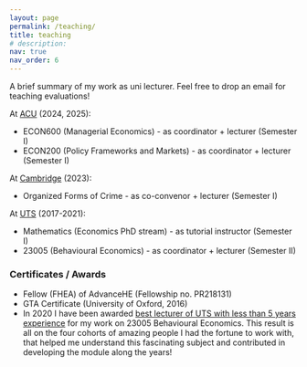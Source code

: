 ```yaml
---
layout: page
permalink: /teaching/
title: teaching
# description: 
nav: true
nav_order: 6
---
```


A brief summary of my work as uni lecturer. Feel free to drop an email for teaching evaluations!

At [ACU](https://www.acu.edu.au/) (2024, 2025):

<ul>
	<li>ECON600 (Managerial Economics) - as coordinator + lecturer (Semester I)</li>
	<li>ECON200 (Policy Frameworks and Markets) - as  coordinator + lecturer (Semester I)</li>
</ul>

At [Cambridge](https://www.cam.ac.uk/) (2023):

<ul>
	<li>Organized Forms of Crime - as co-convenor + lecturer (Semester I)</li>
</ul>

At [UTS](https://www.uts.edu.au/) (2017-2021):

<ul>
	<li>Mathematics (Economics PhD stream) - as tutorial instructor (Semester I)</li>
	<li>23005 (Behavioural Economics) - as coordinator + lecturer (Semester II)</li>
</ul>


  <h3>Certificates / Awards</h3>
  <ul>
	<li> Fellow (FHEA) of AdvanceHE (Fellowship no. PR218131)</li>
	<li> GTA Certificate (University of Oxford, 2016)</li>
	<li> In 2020  I have been awarded <a href="https://lx.uts.edu.au/blog/2021/04/13/teaching-behavioral-economics-with-andrea-giovannetti-winner-of-the-vice-chancellors-early-career-teaching-award/"> best lecturer of UTS with less than 5 years experience</a> for my work on 23005 Behavioural Economics. This result is all on the four cohorts of amazing people I had the fortune to work with, that helped me understand this fascinating subject and contributed in developing the module along the years!</li>
	

  </ul>